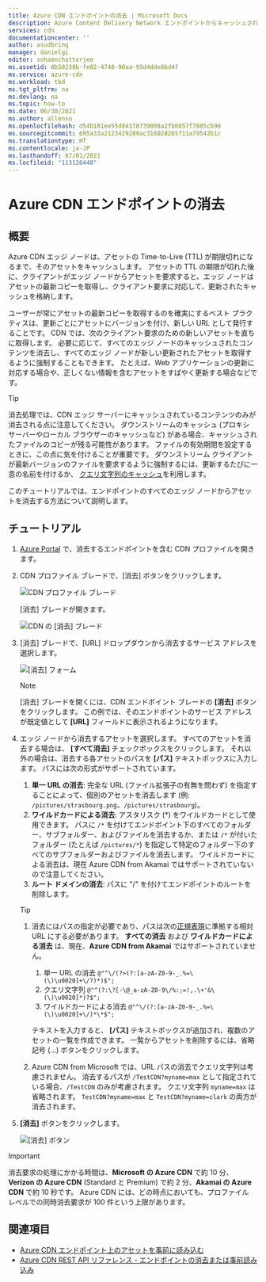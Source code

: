 ```yaml
---
title: Azure CDN エンドポイントの消去 | Microsoft Docs
description: Azure Content Delivery Network エンドポイントからキャッシュされたすべてのコンテンツを消去する方法について説明します。 エッジ ノードでは、time-to-live が切れるまでアセットがキャッシュされます。
services: cdn
documentationcenter: ''
author: asudbring
manager: danielgi
editor: sohamnchatterjee
ms.assetid: 0b50230b-fe82-4740-90aa-95d4dde8bd4f
ms.service: azure-cdn
ms.workload: tbd
ms.tgt_pltfrm: na
ms.devlang: na
ms.topic: how-to
ms.date: 06/30/2021
ms.author: allensu
ms.openlocfilehash: d54b181ee55d841f8739008a2fb6657f7885cb96
ms.sourcegitcommit: 695a33a2123429289ac316028265711a79542b1c
ms.translationtype: HT
ms.contentlocale: ja-JP
ms.lasthandoff: 07/01/2021
ms.locfileid: "113126448"
---
```

# <a name="purge-an-azure-cdn-endpoint"></a>Azure CDN エンドポイントの消去
## <a name="overview"></a>概要
Azure CDN エッジ ノードは、アセットの Time-to-Live (TTL) が期限切れになるまで、そのアセットをキャッシュします。  アセットの TTL の期限が切れた後に、クライアントがエッジ ノードからアセットを要求すると、エッジ ノードはアセットの最新コピーを取得し、クライアント要求に対応して、更新されたキャッシュを格納します。

ユーザーが常にアセットの最新コピーを取得するのを確実にするベスト プラクティスは、更新ごとにアセットにバージョンを付け、新しい URL として発行することです。  CDN では、次のクライアント要求のための新しいアセットを直ちに取得します。  必要に応じて、すべてのエッジ ノードのキャッシュされたコンテンツを消去し、すべてのエッジ ノードが新しい更新されたアセットを取得するように強制することもできます。  たとえば、Web アプリケーションの更新に対応する場合や、正しくない情報を含むアセットをすばやく更新する場合などです。

> [!TIP]
> 消去処理では、CDN エッジ サーバーにキャッシュされているコンテンツのみが消去される点に注意してください。  ダウンストリームのキャッシュ (プロキシ サーバーやローカル ブラウザーのキャッシュなど) がある場合、キャッシュされたファイルのコピーが残る可能性があります。  ファイルの有効期間を設定するときに、この点に気を付けることが重要です。  ダウンストリーム クライアントが最新バージョンのファイルを要求するように強制するには、更新するたびに一意の名前を付けるか、 [クエリ文字列のキャッシュ](cdn-query-string.md)を利用します。  
> 
> 

このチュートリアルでは、エンドポイントのすべてのエッジ ノードからアセットを消去する方法について説明します。

## <a name="walkthrough"></a>チュートリアル
1. [Azure Portal](https://portal.azure.com) で、消去するエンドポイントを含む CDN プロファイルを開きます。
2. CDN プロファイル ブレードで、[消去] ボタンをクリックします。
   
    ![CDN プロファイル ブレード](./media/cdn-purge-endpoint/cdn-profile-blade.png)
   
    [消去] ブレードが開きます。
   
    ![CDN の [消去] ブレード](./media/cdn-purge-endpoint/cdn-purge-blade.png)
3. [消去] ブレードで、[URL] ドロップダウンから消去するサービス アドレスを選択します。
   
    ![[消去] フォーム](./media/cdn-purge-endpoint/cdn-purge-form.png)
   
   > [!NOTE]
   > [消去] ブレードを開くには、CDN エンドポイント ブレードの **[消去]** ボタンをクリックします。  この例では、そのエンドポイントのサービス アドレスが既定値として **[URL]** フィールドに表示されるようになります。
   > 
   > 
4. エッジ ノードから消去するアセットを選択します。  すべてのアセットを消去する場合は、 **[すべて消去]** チェックボックスをクリックします。  それ以外の場合は、消去する各アセットのパスを **[パス]** テキストボックスに入力します。 パスには次の形式がサポートされています。
    1. **単一 URL の消去**: 完全な URL (ファイル拡張子の有無を問わず) を指定することによって、個別のアセットを消去します (例: `/pictures/strasbourg.png`、`/pictures/strasbourg`)。
    2. **ワイルドカードによる消去**: アスタリスク (\*) をワイルドカードとして使用できます。 パスに `/*` を付けてエンドポイント下のすべてのフォルダー、サブフォルダー、およびファイルを消去するか、または `/*` が付いたフォルダー (たとえば `/pictures/*`) を指定して特定のフォルダー下のすべてのサブフォルダーおよびファイルを消去します。  ワイルドカードによる消去は、現在 Azure CDN from Akamai ではサポートされていないので注意してください。 
    3. **ルート ドメインの消去**: パスに "/" を付けてエンドポイントのルートを削除します。
   
   > [!TIP]
   > 1. 消去にはパスの指定が必要であり、パスは次の[正規表現](/dotnet/standard/base-types/regular-expression-language-quick-reference)に準拠する相対 URL にする必要があります。 **すべての消去** および **ワイルドカードによる消去** は、現在、**Azure CDN from Akamai** ではサポートされていません。
   >
   >    1. 単一 URL の消去 `@"^\/(?>(?:[a-zA-Z0-9-_.%=\(\)\u0020]+\/?)*)$";`  
   >    1. クエリ文字列 `@"^(?:\?[-\@_a-zA-Z0-9\/%:;=!,.\+'&\(\)\u0020]*)?$";`  
   >    1. ワイルドカードによる消去 `@"^\/(?:[a-zA-Z0-9-_.%=\(\)\u0020]+\/)*\*$";` 
   > 
   >    テキストを入力すると、 **[パス]** テキストボックスが追加され、複数のアセットの一覧を作成できます。  一覧からアセットを削除するには、省略記号 (...) ボタンをクリックします。
   > 
   > 1. Azure CDN from Microsoft では、URL パスの消去でクエリ文字列は考慮されません。 消去するパスが `/TestCDN?myname=max` として指定されている場合、`/TestCDN` のみが考慮されます。 クエリ文字列 `myname=max` は省略されます。 `TestCDN?myname=max` と `TestCDN?myname=clark` の両方が消去されます。

5. **[消去]** ボタンをクリックします。
   
    ![[消去] ボタン](./media/cdn-purge-endpoint/cdn-purge-button.png)

> [!IMPORTANT]
> 消去要求の処理にかかる時間は、**Microsoft の Azure CDN** で約 10 分、**Verizon の Azure CDN** (Standard と Premium) で約 2 分、**Akamai の Azure CDN** で約 10 秒です。  Azure CDN には、どの時点においても、プロファイル レベルでの同時消去要求が 100 件という上限があります。 
> 
> 

## <a name="see-also"></a>関連項目
* [Azure CDN エンドポイント上のアセットを事前に読み込む](cdn-preload-endpoint.md)
* [Azure CDN REST API リファレンス - エンドポイントの消去または事前読み込み](/rest/api/cdn/cdn/endpoints)

